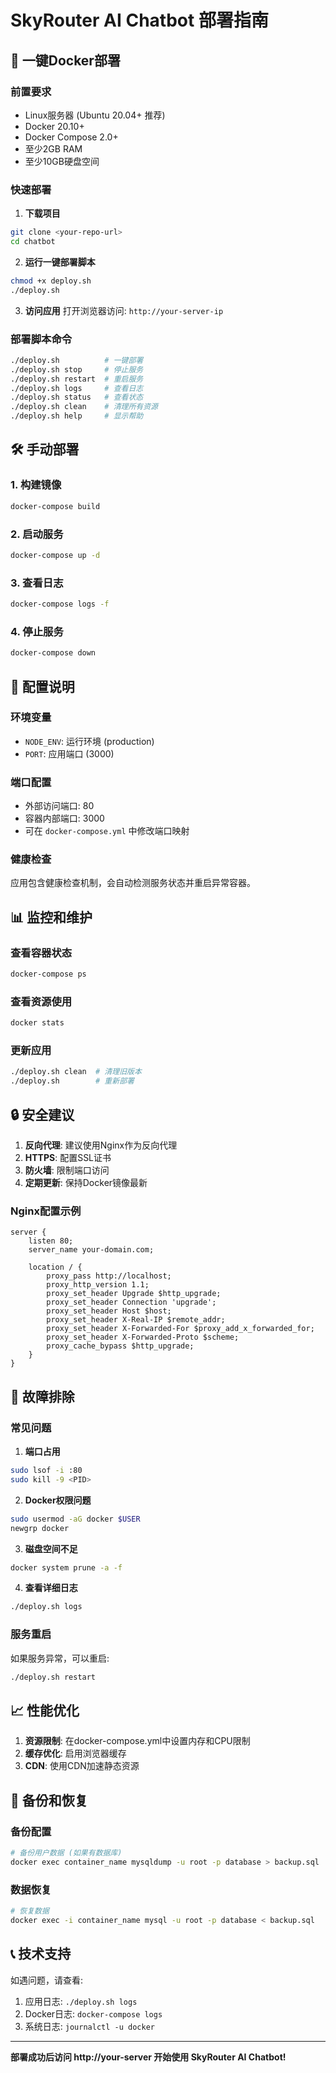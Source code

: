 # SkyRouter AI Chatbot 部署指南

## 🚀 一键Docker部署

### 前置要求
- Linux服务器 (Ubuntu 20.04+ 推荐)
- Docker 20.10+
- Docker Compose 2.0+
- 至少2GB RAM
- 至少10GB硬盘空间

### 快速部署

1. **下载项目**
```bash
git clone <your-repo-url>
cd chatbot
```

2. **运行一键部署脚本**
```bash
chmod +x deploy.sh
./deploy.sh
```

3. **访问应用**
打开浏览器访问: `http://your-server-ip`

### 部署脚本命令

```bash
./deploy.sh          # 一键部署
./deploy.sh stop     # 停止服务
./deploy.sh restart  # 重启服务
./deploy.sh logs     # 查看日志
./deploy.sh status   # 查看状态
./deploy.sh clean    # 清理所有资源
./deploy.sh help     # 显示帮助
```

## 🛠️ 手动部署

### 1. 构建镜像
```bash
docker-compose build
```

### 2. 启动服务
```bash
docker-compose up -d
```

### 3. 查看日志
```bash
docker-compose logs -f
```

### 4. 停止服务
```bash
docker-compose down
```

## 🔧 配置说明

### 环境变量
- `NODE_ENV`: 运行环境 (production)
- `PORT`: 应用端口 (3000)

### 端口配置
- 外部访问端口: 80
- 容器内部端口: 3000
- 可在 `docker-compose.yml` 中修改端口映射

### 健康检查
应用包含健康检查机制，会自动检测服务状态并重启异常容器。

## 📊 监控和维护

### 查看容器状态
```bash
docker-compose ps
```

### 查看资源使用
```bash
docker stats
```

### 更新应用
```bash
./deploy.sh clean  # 清理旧版本
./deploy.sh        # 重新部署
```

## 🔒 安全建议

1. **反向代理**: 建议使用Nginx作为反向代理
2. **HTTPS**: 配置SSL证书
3. **防火墙**: 限制端口访问
4. **定期更新**: 保持Docker镜像最新

### Nginx配置示例
```nginx
server {
    listen 80;
    server_name your-domain.com;
    
    location / {
        proxy_pass http://localhost;
        proxy_http_version 1.1;
        proxy_set_header Upgrade $http_upgrade;
        proxy_set_header Connection 'upgrade';
        proxy_set_header Host $host;
        proxy_set_header X-Real-IP $remote_addr;
        proxy_set_header X-Forwarded-For $proxy_add_x_forwarded_for;
        proxy_set_header X-Forwarded-Proto $scheme;
        proxy_cache_bypass $http_upgrade;
    }
}
```

## 🐛 故障排除

### 常见问题

1. **端口占用**
```bash
sudo lsof -i :80
sudo kill -9 <PID>
```

2. **Docker权限问题**
```bash
sudo usermod -aG docker $USER
newgrp docker
```

3. **磁盘空间不足**
```bash
docker system prune -a -f
```

4. **查看详细日志**
```bash
./deploy.sh logs
```

### 服务重启
如果服务异常，可以重启:
```bash
./deploy.sh restart
```

## 📈 性能优化

1. **资源限制**: 在docker-compose.yml中设置内存和CPU限制
2. **缓存优化**: 启用浏览器缓存
3. **CDN**: 使用CDN加速静态资源

## 🔄 备份和恢复

### 备份配置
```bash
# 备份用户数据 (如果有数据库)
docker exec container_name mysqldump -u root -p database > backup.sql
```

### 数据恢复
```bash
# 恢复数据
docker exec -i container_name mysql -u root -p database < backup.sql
```

## 📞 技术支持

如遇问题，请查看:
1. 应用日志: `./deploy.sh logs`
2. Docker日志: `docker-compose logs`
3. 系统日志: `journalctl -u docker`

---

**部署成功后访问 http://your-server 开始使用 SkyRouter AI Chatbot!**